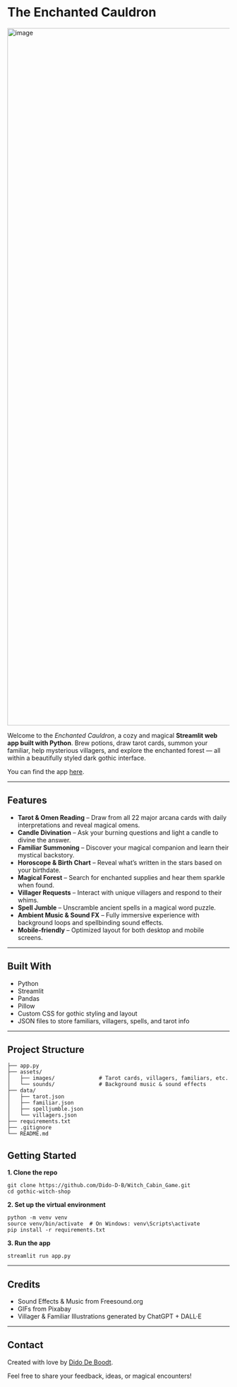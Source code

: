 # The Enchanted Cauldron

<img width="2872" height="1580" alt="image" src="https://github.com/user-attachments/assets/93b6de64-0d94-4ddc-bc49-f56e29afc263" />


Welcome to the *Enchanted Cauldron*, a cozy and magical **Streamlit web app built with Python**. Brew potions, draw tarot cards, summon your familiar, help mysterious villagers, and explore the enchanted forest — all within a beautifully styled dark gothic interface.

You can find the app [here](https://enchanted-cauldron-witch-game.streamlit.app/).

--------

## Features

* **Tarot & Omen Reading** – Draw from all 22 major arcana cards with daily interpretations and reveal magical omens.
* **Candle Divination** – Ask your burning questions and light a candle to divine the answer.
* **Familiar Summoning** – Discover your magical companion and learn their mystical backstory.
* **Horoscope & Birth Chart** – Reveal what’s written in the stars based on your birthdate.
* **Magical Forest** – Search for enchanted supplies and hear them sparkle when found.
* **Villager Requests** – Interact with unique villagers and respond to their whims.
* **Spell Jumble** – Unscramble ancient spells in a magical word puzzle.
* **Ambient Music & Sound FX** – Fully immersive experience with background loops and spellbinding sound effects.
* **Mobile-friendly** – Optimized layout for both desktop and mobile screens.

--------

## Built With

* Python
* Streamlit
* Pandas
* Pillow
* Custom CSS for gothic styling and layout
* JSON files to store familiars, villagers, spells, and tarot info

--------

## Project Structure

```
├── app.py
├── assets/
│   ├── images/              # Tarot cards, villagers, familiars, etc.
│   └── sounds/              # Background music & sound effects
├── data/
│   ├── tarot.json
│   ├── familiar.json
│   ├── spelljumble.json
│   └── villagers.json
├── requirements.txt
├── .gitignore
└── README.md
```

## Getting Started

**1.	Clone the repo**

```
git clone https://github.com/Dido-D-B/Witch_Cabin_Game.git
cd gothic-witch-shop
```

**2.	Set up the virtual environment**

```
python -m venv venv
source venv/bin/activate  # On Windows: venv\Scripts\activate
pip install -r requirements.txt
```

**3.	Run the app**

```
streamlit run app.py
```

--------

## Credits

* Sound Effects & Music from Freesound.org
* GIFs from Pixabay
* Villager & Familiar Illustrations generated by ChatGPT + DALL·E

--------

## Contact

Created with love by [Dido De Boodt](https://www.linkedin.com/in/dido-de-boodt/).

Feel free to share your feedback, ideas, or magical encounters!
